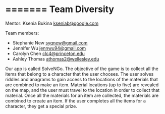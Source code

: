=======
Team Diversity
============

Mentor: Ksenia Bukina kseniab@google.com

Team members:
 - Stephanie New   syqnew@gmail.com
 - Jennifer Wu     jennwu94@gmail.com
 - Carolyn Chen    clc4@princeton.edu
 - Ashley Thomas   athomas2@wellesley.edu

Our app is called SolveNGo. The objective of the game is to collect all the items that belong to a character that the user chooses.
The user solves riddles and anagrams to gain access to the locations of the materials that are combined to make an item.
Material locations (up to five) are revealed on the map, and the user must travel to the location in order to collect that material. 
Once all the materials for an item are collected, the materials are combined to create an item. 
If the user completes all the items for a character, they get a special prize. 
